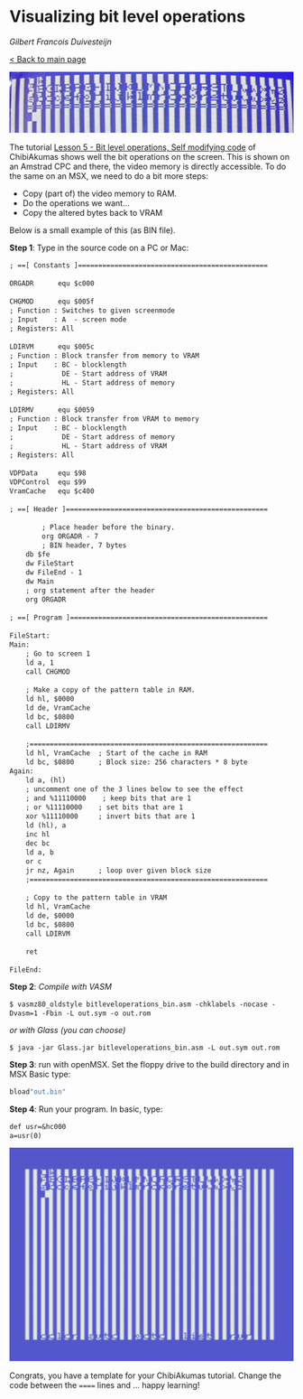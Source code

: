 # Visualizing bit level operations

_Gilbert Francois Duivesteijn_

[< Back to main page](index.html)

![](assets/images/07_bitleveloperations_header.jpg)

The tutorial [Lesson 5 - Bit level operations, Self modifying code](https://www.chibiakumas.com/z80/index.php#Lesson5) of ChibiAkumas shows well the bit operations on the screen. This is shown on an Amstrad CPC and there, the video memory is directly accessible. To do the same on an MSX, we need to do a bit more steps:

- Copy (part of) the video memory to RAM.
- Do the operations we want...
- Copy the altered bytes back to VRAM

Below is a small example of this (as BIN file). 

**Step 1**: Type in the source code on a PC or Mac:

```assembly
; ==[ Constants ]===============================================

ORGADR      equ $c000

CHGMOD      equ $005f
; Function : Switches to given screenmode
; Input    : A  - screen mode
; Registers: All

LDIRVM      equ $005c
; Function : Block transfer from memory to VRAM 
; Input    : BC - blocklength
;            DE - Start address of VRAM
;            HL - Start address of memory
; Registers: All

LDIRMV      equ $0059
; Function : Block transfer from VRAM to memory 
; Input    : BC - blocklength
;            DE - Start address of memory
;            HL - Start address of VRAM
; Registers: All

VDPData     equ $98
VDPControl  equ $99
VramCache   equ $c400

; ==[ Header ]==================================================

		; Place header before the binary.
		org ORGADR - 7
		; BIN header, 7 bytes
    db $fe
    dw FileStart
    dw FileEnd - 1
    dw Main
    ; org statement after the header
    org ORGADR

; ==[ Program ]=================================================

FileStart:
Main:
    ; Go to screen 1
    ld a, 1
    call CHGMOD

    ; Make a copy of the pattern table in RAM.
    ld hl, $0000
    ld de, VramCache
    ld bc, $0800
    call LDIRMV

    ;===========================================================
    ld hl, VramCache  ; Start of the cache in RAM
    ld bc, $0800      ; Block size: 256 characters * 8 byte
Again:
    ld a, (hl)
    ; uncomment one of the 3 lines below to see the effect
    ; and %11110000    ; keep bits that are 1
    ; or %11110000    ; set bits that are 1
    xor %11110000     ; invert bits that are 1     
    ld (hl), a
    inc hl
    dec bc
    ld a, b
    or c
    jr nz, Again      ; loop over given block size
    ;===========================================================

    ; Copy to the pattern table in VRAM
    ld hl, VramCache
    ld de, $0000
    ld bc, $0800
    call LDIRVM
    
    ret

FileEnd:

```



**Step 2**: *Compile with VASM*

```shell
$ vasmz80_oldstyle bitleveloperations_bin.asm -chklabels -nocase -Dvasm=1 -Fbin -L out.sym -o out.rom
```

*or with Glass (you can choose)*

```shell
$ java -jar Glass.jar bitleveloperations_bin.asm -L out.sym out.rom
```



**Step 3**: run with openMSX. Set the floppy drive to the build directory and in MSX Basic type:

```sh
bload"out.bin"
```



**Step 4**: Run your program. In basic, type:

```
def usr=&hc000
a=usr(0)
```

![Bit level operations](assets/images/07_bitleveloperations_01.png)

Congrats, you have a template for your ChibiAkumas tutorial. Change the code between the `====` lines and ... happy learning!